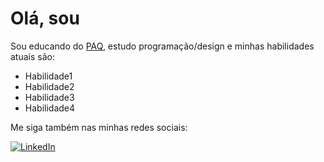 # Olá, sou <Peto>

Sou educando do [PAQ](http://prototipandoaquebrada.org/), estudo programação/design e minhas habilidades atuais são:

- Habilidade1
- Habilidade2
- Habilidade3
- Habilidade4

Me siga também nas minhas redes sociais:
  
[![LinkedIn](https://img.shields.io/badge/LinkedIn-0077B5?style=for-the-badge&logo=linkedin&logoColor=white)](https://www.linkedin.com/in/matheus-henrique-2911a622b/)
